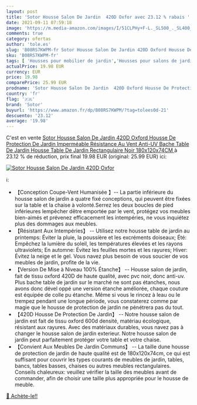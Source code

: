 ```yaml
---
layout: post
title: 'Sotor Housse Salon De Jardin  420D Oxfor avec 23.12 % rabais '
date: 2021-09-11 07:59:18
image: 'https://m.media-amazon.com/images/I/51CLPHy+F-L._SL500_._SL400_.jpg'
comments: true
category: ofertas
author: 'tole.es'
slug: 'B08RS7KWPM-fr Sotor Housse Salon De Jardin 420D Oxford Housse De...'
sku: 'B08RS7KWPM-fr'
tags: [ 'Housses pour mobilier de jardin','Housses pour salons de jardin','Jardin','Mobilier de jardin','sotor', ]
actualPrice: 19.98 EUR
currency: EUR
price: 19.98
comparePrice: 25.99 EUR
prodname: 'Sotor Housse Salon De Jardin  420D Oxford Housse De Protection De Jardin Imperméable Résistance Au Vent Anti-UV Bache Table De Jardin Housse Table De Jardin Rectangulaire Noir 180x120x74CM '
country: 'fr'
flag: '🇫🇷'
brand: 'Sotor'
buyurl: 'https://www.amazon.fr/dp/B08RS7KWPM/?tag=tolees0d-21'
descuento: '23.12'
average: '19.98'
---
```


C'est en vente [Sotor Housse Salon De Jardin  420D Oxford Housse De Protection De Jardin Imperméable Résistance Au Vent Anti-UV Bache Table De Jardin Housse Table De Jardin Rectangulaire Noir 180x120x74CM ](https://www.amazon.fr/dp/B08RS7KWPM/?tag=tolees0d-21)  à  23.12 % de réduction, prix final  19.98 EUR (original: 25.99 EUR) ici:

[![Sotor Housse Salon De Jardin  420D Oxfor](https://m.media-amazon.com/images/I/51CLPHy+F-L._SL500_._SL400_.jpg)](https://www.amazon.fr/dp/B08RS7KWPM/?tag=tolees0d-21)

ℹ️:

- 【Conception Coupe-Vent Humanisée 】-- La partie inférieure du housse salon de jardin a quatre fixé conceptions, qui peuvent être fixées sur la table et la chaise à volonté.Serrez les deux boucles de pied inférieures lempêcher dêtre emportée par le vent, protégez vos meubles bien-aimés et prévenez efficacement les intempéries, ne vous inquiétez plus des dommages aux meubles.
- 【Résistant Aux Intempéries】 -- Utilisez notre housse table de jardin au printemps: Éviter la pluie, la poussière et les excréments doiseaux; Été: Empêchez la lumière du soleil, les températures élevées et les rayons ultraviolets; En automne: Évitez les feuilles mortes et les rayures; Hiver: Évitez la neige et le gel. Vous navez plus besoin de vous soucier de vos meubles de jardin, profite de la vie.
- 【Version De Mise à Niveau 100% Étanche】 -- Housse salon de jardin, fait de tissu oxford 420D de haute qualité, avec pvc noir, donc anti-uv. Plus bache table de jardin sur le marché ne sont pas étanches, nous avons donc dével oppé une version étanche améliorée, chaque couture est équipée de colle pu étanche. Même si vous le rincez à leau ou le trempez pendant une longue période, vous constaterez comme par magie que le housse de protection de jardin ne pénétrera pas du tout.
- 【420D Housse De Protection De Jardin】 -- Notre housse salon de jardin est fait de tissu oxford 600d densité, matériau écologique, résistant aux rayures. Avec des matériaux durables, vous navez pas à changer le housse salon de jardin exterieur. Notre housse salon de jardin peut parfaitement protéger votre table et votre chaise.
- 【Convient Aux Meubles De Jardin Communs】 -- La taille dune housse de protection de jardin de haute qualité est de 180x120x74cm, ce qui est suffisant pour couvrir les types courants de meubles de jardin, tables, bancs, tables basses, chaises ou autres meubles rectangulaires. Conseils chaleureux: veuillez vérifier la taille des meubles avant de commander, afin de choisir une taille plus appropriée pour le housse de meuble.

[🛒 Achète-le!!](https://www.amazon.fr/dp/B08RS7KWPM/?tag=tolees0d-21)
